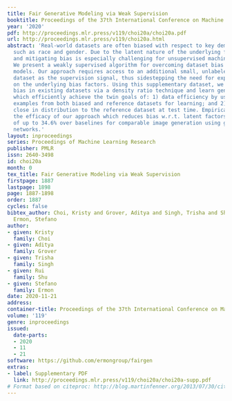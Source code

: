 ```yaml
---
title: Fair Generative Modeling via Weak Supervision
booktitle: Proceedings of the 37th International Conference on Machine Learning
year: '2020'
pdf: http://proceedings.mlr.press/v119/choi20a/choi20a.pdf
url: http://proceedings.mlr.press/v119/choi20a.html
abstract: 'Real-world datasets are often biased with respect to key demographic factors
  such as race and gender. Due to the latent nature of the underlying factors, detecting
  and mitigating bias is especially challenging for unsupervised machine learning.
  We present a weakly supervised algorithm for overcoming dataset bias for deep generative
  models. Our approach requires access to an additional small, unlabeled reference
  dataset as the supervision signal, thus sidestepping the need for explicit labels
  on the underlying bias factors. Using this supplementary dataset, we detect the
  bias in existing datasets via a density ratio technique and learn generative models
  which efficiently achieve the twin goals of: 1) data efficiency by using training
  examples from both biased and reference datasets for learning; and 2) data generation
  close in distribution to the reference dataset at test time. Empirically, we demonstrate
  the efficacy of our approach which reduces bias w.r.t. latent factors by an average
  of up to 34.6% over baselines for comparable image generation using generative adversarial
  networks.'
layout: inproceedings
series: Proceedings of Machine Learning Research
publisher: PMLR
issn: 2640-3498
id: choi20a
month: 0
tex_title: Fair Generative Modeling via Weak Supervision
firstpage: 1887
lastpage: 1898
page: 1887-1898
order: 1887
cycles: false
bibtex_author: Choi, Kristy and Grover, Aditya and Singh, Trisha and Shu, Rui and
  Ermon, Stefano
author:
- given: Kristy
  family: Choi
- given: Aditya
  family: Grover
- given: Trisha
  family: Singh
- given: Rui
  family: Shu
- given: Stefano
  family: Ermon
date: 2020-11-21
address: 
container-title: Proceedings of the 37th International Conference on Machine Learning
volume: '119'
genre: inproceedings
issued:
  date-parts:
  - 2020
  - 11
  - 21
software: https://github.com/ermongroup/fairgen
extras:
- label: Supplementary PDF
  link: http://proceedings.mlr.press/v119/choi20a/choi20a-supp.pdf
# Format based on citeproc: http://blog.martinfenner.org/2013/07/30/citeproc-yaml-for-bibliographies/
---
```

